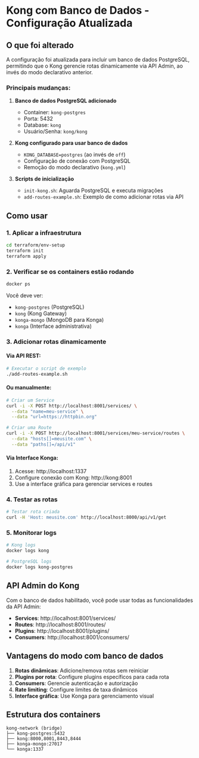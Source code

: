 # Kong com Banco de Dados - Configuração Atualizada

## O que foi alterado

A configuração foi atualizada para incluir um banco de dados PostgreSQL, permitindo que o Kong gerencie rotas dinamicamente via API Admin, ao invés do modo declarativo anterior.

### Principais mudanças:

1. **Banco de dados PostgreSQL adicionado**
   - Container: `kong-postgres`
   - Porta: 5432
   - Database: `kong`
   - Usuário/Senha: `kong/kong`

2. **Kong configurado para usar banco de dados**
   - `KONG_DATABASE=postgres` (ao invés de `off`)
   - Configuração de conexão com PostgreSQL
   - Remoção do modo declarativo (`kong.yml`)

3. **Scripts de inicialização**
   - `init-kong.sh`: Aguarda PostgreSQL e executa migrações
   - `add-routes-example.sh`: Exemplo de como adicionar rotas via API

## Como usar

### 1. Aplicar a infraestrutura
```bash
cd terraform/env-setup
terraform init
terraform apply
```

### 2. Verificar se os containers estão rodando
```bash
docker ps
```

Você deve ver:
- `kong-postgres` (PostgreSQL)
- `kong` (Kong Gateway)
- `konga-mongo` (MongoDB para Konga)
- `konga` (Interface administrativa)

### 3. Adicionar rotas dinamicamente

#### Via API REST:
```bash
# Executar o script de exemplo
./add-routes-example.sh
```

#### Ou manualmente:
```bash
# Criar um Service
curl -i -X POST http://localhost:8001/services/ \
  --data "name=meu-service" \
  --data "url=https://httpbin.org"

# Criar uma Route
curl -i -X POST http://localhost:8001/services/meu-service/routes \
  --data "hosts[]=meusite.com" \
  --data "paths[]=/api/v1"
```

#### Via Interface Konga:
1. Acesse: http://localhost:1337
2. Configure conexão com Kong: http://kong:8001
3. Use a interface gráfica para gerenciar services e routes

### 4. Testar as rotas
```bash
# Testar rota criada
curl -H 'Host: meusite.com' http://localhost:8000/api/v1/get
```

### 5. Monitorar logs
```bash
# Kong logs
docker logs kong

# PostgreSQL logs  
docker logs kong-postgres
```

## API Admin do Kong

Com o banco de dados habilitado, você pode usar todas as funcionalidades da API Admin:

- **Services**: http://localhost:8001/services/
- **Routes**: http://localhost:8001/routes/
- **Plugins**: http://localhost:8001/plugins/
- **Consumers**: http://localhost:8001/consumers/

## Vantagens do modo com banco de dados

1. **Rotas dinâmicas**: Adicione/remova rotas sem reiniciar
2. **Plugins por rota**: Configure plugins específicos para cada rota
3. **Consumers**: Gerencie autenticação e autorização
4. **Rate limiting**: Configure limites de taxa dinâmicos
5. **Interface gráfica**: Use Konga para gerenciamento visual

## Estrutura dos containers

```
kong-network (bridge)
├── kong-postgres:5432
├── kong:8000,8001,8443,8444
├── konga-mongo:27017
└── konga:1337
```
